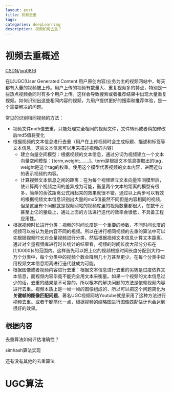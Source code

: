 ```yaml
---
layout: post
title: 视频去重
tags:
categories: deepLearning
description: 视频如何去重？
---
```


# 视频去重概述

[CSDN/jxq0816](https://blog.csdn.net/jxq0816/article/details/79634776)

在以UGC(User Generated Content 用户原创内容)业务为主的视频网站中，每天都有大量的视频被上传。用户上传的视频有数量大、重复视频多的特点，特别是一些热点视频会同时有多个用户上传。这样会导致搜索或者推荐结果中出现大量重复视频。如何识别出这些相同内容的视频，为用户提供更好的搜索和推荐体验，是一个需要解决的问题。

常见的识别相同视频的方法：
* 视频文件md5值去重，只能处理完全相同的视频文件，文件转码或者稍加修改后md5值将变化
* 根据视频的文本信息进行去重（用户在上传视频时会生成标题、描述和标签等文本信息，这些文本信息可以用来描述视频的内容）
  * 建立向量空间模型：根据视频的文本信息，通过分词为视频建立一个文本向量空间模型：[term,weight;.......]。term是根据文本信息提取出的tag，weight是这个tag的权重。使用这个模型代表视频的文本内容，进而近似的表示视频的内容。
  * 计算视频文本信息之间的距离：在为每个视频建立文本向量空间模型后，使计算两个视频之间的差异成为可能，衡量两个文本的距离的模型有很多，简单的余弦距离公式用起来的效果就很不错。通过以上两步可以有效的根据视频文本信息识别出大量的md5值虽然不同但是内容相同的视频，但是这里有个问题就是视频网站的视频库里的视频数量都很大，在数千万甚至上亿的量级上，通过上面的方法进行迭代的效率会很低，不具备工程应用性。
* 根据视频时长进行分类：视频的时间长度是一个重要的参数，不同时间长度的视频可以被认为是内容不同的视频。所以在进行相同视频的去重的算法中可以先根据视频时长对全量视频进行分类，然后根据视频文本信息计算文本距离。通过对全量视频库进行时长统计的结果看，视频的时间长度大部分分布在[1,10000]s的范围内。这样首先可以把上亿的视频根据时间长度分配到大约一万个分类中，每个分类中的视频个数会降到几十万甚至更少。在每个分类中应用视频文本信息距离进行迭代就成为可能。
* 根据图像或者视频内容进行去重：根据文本信息进行去重的劣势是过度依靠文本信息，而视频内容毕竟不能完全用文本来衡量。如果一个视频的文本信息过少的话，去重的结果是不可靠的。所以根本的解决问题的方法是依赖视频内容进行去重。视频本质上是一帧一帧的图像组成的，所以可以把这个问题简化为 **关键帧的图像匹配问题**，著名UGC视频网站Youtube就是采用了这种方法进行视频去重。或者干脆简化一点，根据视频的缩略图进行图像匹配估计也会达到很好的效果。

## 根据内容

去重算法如何评估准确性？

simhash算法实现

还有没有其他的去重算法

# UGC算法
